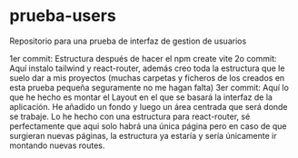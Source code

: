# prueba-users
Repositorio para una prueba de interfaz de gestion de usuarios

1er commit: Estructura después de hacer el npm create vite
2o commit: Aquí instalo tailwind y react-router, además creo toda la estructura que le suelo dar a mis proyectos (muchas carpetas y ficheros de los creados en esta prueba pequeña seguramente no me hagan falta)
3er commit: Aquí lo que he hecho es montar el Layout en el que se basará la interfaz de la aplicación. He añadido un fondo y luego un área centrada que será donde se trabaje. Lo he hecho con una estructura para react-router, sé perfectamente que aqui solo habrá una única página pero en caso de que surgieran nuevas páginas, la estructura ya estaría y sería únicamente ir montando nuevas routes.